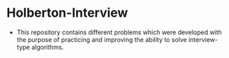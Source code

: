 # Holberton-Interview

* This repository contains different problems which were developed with the purpose of practicing and improving the ability to solve interview-type algorithms.
